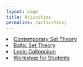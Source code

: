 ```yaml
---
layout: page
title: Activities
permalink: /activities/
---
```


<li>
 <a href="https://gdn-logic.github.io/stpg/"> Contemporary Set Theory</a>

<li>
<a href="https://gdn-logic.github.io/bst/"> Baltic Set Theory </a> 
     </li>
<li>
 <a href="https://gdn-logic.github.io/lc/"> Logic Colloquium </a>
     
<li>
 <a href="https://gdn-logic.github.io/workshop/"> Workshop for Students </a>